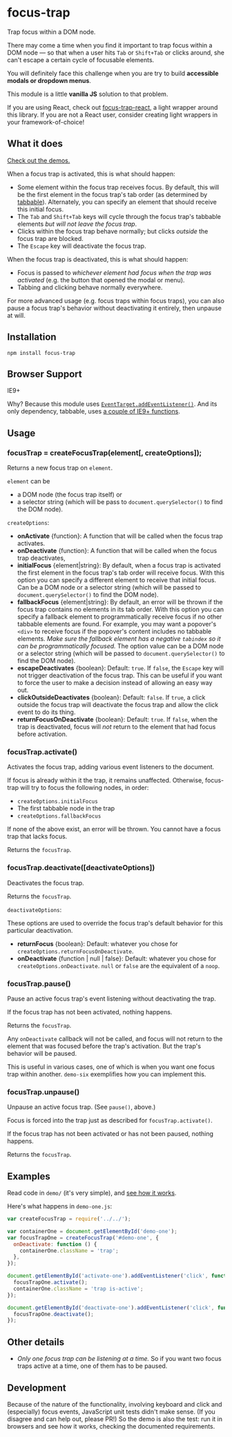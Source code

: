 # focus-trap

Trap focus within a DOM node.

There may come a time when you find it important to trap focus within a DOM node — so that when a user hits `Tab` or `Shift+Tab` or clicks around, she can't escape a certain cycle of focusable elements.

You will definitely face this challenge when you are try to build **accessible modals or dropdown menus**.

This module is a little **vanilla JS** solution to that problem.

If you are using React, check out [focus-trap-react](https://github.com/davidtheclark/focus-trap-react), a light wrapper around this library. If you are not a React user, consider creating light wrappers in your framework-of-choice!

## What it does

[Check out the demos.](http://davidtheclark.github.io/focus-trap/demo/)

When a focus trap is activated, this is what should happen:

- Some element within the focus trap receives focus. By default, this will be the first element in the focus trap's tab order (as determined by [tabbable](https://github.com/davidtheclark/tabbable)). Alternately, you can specify an element that should receive this initial focus.
- The `Tab` and `Shift+Tab` keys will cycle through the focus trap's tabbable elements *but will not leave the focus trap*.
- Clicks within the focus trap behave normally; but clicks *outside* the focus trap are blocked.
- The `Escape` key will deactivate the focus trap.

When the focus trap is deactivated, this is what should happen:

- Focus is passed to *whichever element had focus when the trap was activated* (e.g. the button that opened the modal or menu).
- Tabbing and clicking behave normally everywhere.

For more advanced usage (e.g. focus traps within focus traps), you can also pause a focus trap's behavior without deactivating it entirely, then unpause at will.

## Installation

```
npm install focus-trap
```

## Browser Support

IE9+

Why?
Because this module uses [`EventTarget.addEventListener()`](document.createElement('button')).
And its only dependency, tabbable, uses [a couple of IE9+ functions](https://github.com/davidtheclark/tabbable#browser-support).

## Usage

### focusTrap = createFocusTrap(element[, createOptions]);

Returns a new focus trap on `element`.

`element` can be
- a DOM node (the focus trap itself) or
- a selector string (which will be pass to `document.querySelector()` to find the DOM node).

`createOptions`:

- **onActivate** {function}: A function that will be called when the focus trap activates.
- **onDeactivate** {function}: A function that will be called when the focus trap deactivates,
- **initialFocus** {element|string}: By default, when a focus trap is activated the first element in the focus trap's tab order will receive focus. With this option you can specify a different element to receive that initial focus. Can be a DOM node or a selector string (which will be passed to `document.querySelector()` to find the DOM node).
- **fallbackFocus** {element|string}: By default, an error will be thrown if the focus trap contains no elements in its tab order. With this option you can specify a fallback element to programmatically receive focus if no other tabbable elements are found. For example, you may want a popover's `<div>` to receive focus if the popover's content includes no tabbable elements. *Make sure the fallback element has a negative `tabindex` so it can be programmatically focused.* The option value can be a DOM node or a selector string (which will be passed to `document.querySelector()` to find the DOM node).
- **escapeDeactivates** {boolean}: Default: `true`. If `false`, the `Escape` key will not trigger deactivation of the focus trap. This can be useful if you want to force the user to make a decision instead of allowing an easy way out.
- **clickOutsideDeactivates** {boolean}: Default: `false`. If `true`, a click outside the focus trap will deactivate the focus trap and allow the click event to do its thing.
- **returnFocusOnDeactivate** {boolean}: Default: `true`. If `false`, when the trap is deactivated, focus will *not* return to the element that had focus before activation.

### focusTrap.activate()

Activates the focus trap, adding various event listeners to the document.

If focus is already within it the trap, it remains unaffected. Otherwise, focus-trap will try to focus the following nodes, in order:

- `createOptions.initialFocus`
- The first tabbable node in the trap
- `createOptions.fallbackFocus`

If none of the above exist, an error will be thrown. You cannot have a focus trap that lacks focus.

Returns the `focusTrap`.

### focusTrap.deactivate([deactivateOptions])

Deactivates the focus trap.

Returns the `focusTrap`.

`deactivateOptions`:

These options are used to override the focus trap's default behavior for this particular deactivation.

- **returnFocus** {boolean}: Default: whatever you chose for `createOptions.returnFocusOnDeactivate`.
- **onDeactivate** {function | null | false}: Default: whatever you chose for `createOptions.onDeactivate`. `null` or `false` are the equivalent of a `noop`.

### focusTrap.pause()

Pause an active focus trap's event listening without deactivating the trap.

If the focus trap has not been activated, nothing happens.

Returns the `focusTrap`.

Any `onDeactivate` callback will not be called, and focus will not return to the element that was focused before the trap's activation. But the trap's behavior will be paused.

This is useful in various cases, one of which is when you want one focus trap within another. `demo-six` exemplifies how you can implement this.

### focusTrap.unpause()

Unpause an active focus trap. (See `pause()`, above.)

Focus is forced into the trap just as described for `focusTrap.activate()`.

If the focus trap has not been activated or has not been paused, nothing happens.

Returns the `focusTrap`.

## Examples

Read code in `demo/` (it's very simple), and [see how it works](http://davidtheclark.github.io/focus-trap/demo/).

Here's what happens in `demo-one.js`:

```js
var createFocusTrap = require('../../');

var containerOne = document.getElementById('demo-one');
var focusTrapOne = createFocusTrap('#demo-one', {
  onDeactivate: function () {
    containerOne.className = 'trap';
  },
});

document.getElementById('activate-one').addEventListener('click', function () {
  focusTrapOne.activate();
  containerOne.className = 'trap is-active';
});

document.getElementById('deactivate-one').addEventListener('click', function () {
  focusTrapOne.deactivate();
});
```

## Other details

- *Only one focus trap can be listening at a time.* So if you want two focus traps active at a time, one of them has to be paused.

## Development

Because of the nature of the functionality, involving keyboard and click and (especially) focus events, JavaScript unit tests didn't make sense. (If you disagree and can help out, please PR!) So the demo is also the test: run it in browsers and see how it works, checking the documented requirements.
